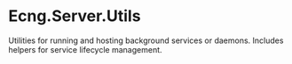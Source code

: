 # Ecng.Server.Utils

Utilities for running and hosting background services or daemons. Includes
helpers for service lifecycle management.
